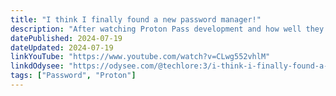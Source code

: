 ```yaml
---
title: "I think I finally found a new password manager!"
description: "After watching Proton Pass development and how well they're moving, I'm heavily considering migrating to it from KeePass, here's why!"
datePublished: 2024-07-19
dateUpdated: 2024-07-19
linkYouTube: "https://www.youtube.com/watch?v=CLwg552vhlM"
linkdOdysee: "https://odysee.com/@techlore:3/i-think-i-finally-found-a-new-password:f"
tags: ["Password", "Proton"]
---
```

